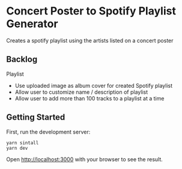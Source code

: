 # Concert Poster to Spotify Playlist Generator

Creates a spotify playlist using the artists listed on a concert poster

## Backlog

Playlist

- Use uploaded image as album cover for created Spotify playlist
- Allow user to customize name / description of playlist
- Allow user to add more than 100 tracks to a playlist at a time

## Getting Started

First, run the development server:

```
yarn sintall
yarn dev

```

Open [http://localhost:3000](http://localhost:3000) with your browser to see the result.

